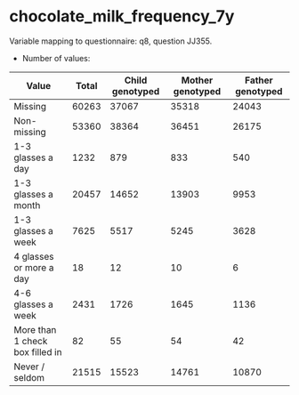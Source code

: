# chocolate_milk_frequency_7y
Variable mapping to questionnaire: q8, question JJ355.
- Number of values:

| Value | Total | Child genotyped | Mother genotyped | Father genotyped |
| ----- | ----- | --------------- | ---------------- | ---------------- |
| Missing | 60263 | 37067 | 35318 | 24043 |
| Non-missing | 53360 | 38364 | 36451 | 26175 |
| 1-3 glasses a day | 1232 | 879 | 833 |540 |
| 1-3 glasses a month | 20457 | 14652 | 13903 |9953 |
| 1-3 glasses a week | 7625 | 5517 | 5245 |3628 |
| 4 glasses or more a day | 18 | 12 | 10 |6 |
| 4-6 glasses a week | 2431 | 1726 | 1645 |1136 |
| More than 1 check box filled in | 82 | 55 | 54 |42 |
| Never / seldom | 21515 | 15523 | 14761 |10870 |



